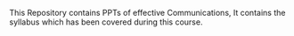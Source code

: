 This Repository contains PPTs of effective Communications,
It contains the syllabus which has been covered during this course.
